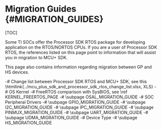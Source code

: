 #  Migration Guides {#MIGRATION_GUIDES}

[TOC]

Some TI SOCs offer the Processor SDK RTOS package for developing application on the RTOS/NORTOS CPUs.
If you are a user of Processor SDK RTOS, the references listed on this page point to information that will assist you in
migration to MCU+ SDK.

This page also contains information regarding migration between GP and HS devices.

-# Change list between Processor SDK RTOS and MCU+ SDK, see this \htmllink{../mcu_plus_sdk_and_processor_sdk_rtos_change_list.xlsx, XLS}
-# OS Kernel
   -# FreeRTOS comparison with SysBIOS, see \ref KERNEL_FREERTOS_PAGE
   -# \subpage OSAL_MIGRATION_GUIDE
-# SOC Peripheral Drivers
   -# \subpage GPIO_MIGRATION_GUIDE
   -# \subpage I2C_MIGRATION_GUIDE
   -# \subpage IPC_MIGRATION_GUIDE
   -# \subpage PINMUX_MIGRATION_GUIDE
   -# \subpage UART_MIGRATION_GUIDE
   -# \subpage UDMA_MIGRATION_GUIDE
-# Device Type
   -# \subpage HS_MIGRATION_GUIDE